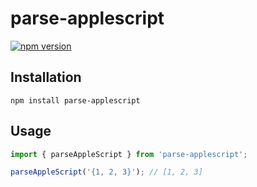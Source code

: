 # parse-applescript

[![npm version](https://img.shields.io/npm/v/parse-applescript)](https://npmjs.com/package/parse-applescript)

## Installation

```shell
npm install parse-applescript
```

## Usage

```javascript
import { parseAppleScript } from 'parse-applescript';

parseAppleScript('{1, 2, 3}'); // [1, 2, 3]
```
